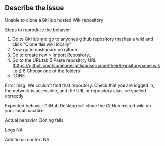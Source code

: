 ## Describe the issue
Unable to clone a GitHub hosted Wiki repository

Steps to reproduce the behavior
1. Go to GitHub and go to anyones github repository that has a wiki and click "Clone this wiki locally"
2. Now go to dashboard on github
3. Go to create new > Import Repository...
4. Go to the URL tab
5 Paste repository URL (https://github.com/someonesgithubusername/theirRepositoryname.wiki.git)
6 Choose one of the folders
7. DONE

Error msg: We couldn't find that repository. Check that you are logged in, the network is accessible, and the URL or repository alias are spelled correctly

Expected behavior
GitHub Desktop will clone the GitHub hosted wiki on your local machine

Actual behavior
Cloning fails

Logs
NA

Additional context
NA
